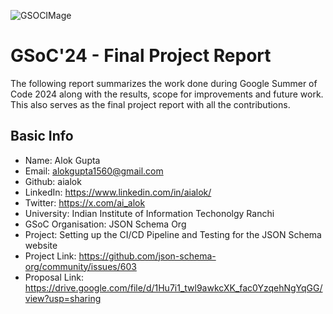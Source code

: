 ![GSOCIMage](https://github.com/user-attachments/assets/9aff2d4f-8f93-43cf-85d4-4d133a578866)

# GSoC'24 - Final Project Report
The following report summarizes the work done during Google Summer of Code 2024 along with the results, scope for improvements and future work. This also serves as the final project report with all the contributions.
## Basic Info
- Name: Alok Gupta
- Email: alokgupta1560@gmail.com
- Github: aialok
- LinkedIn: https://www.linkedin.com/in/aialok/
- Twitter: https://x.com/ai_alok
- University: Indian Institute of Information Techonolgy Ranchi
- GSoC Organisation: JSON Schema Org
- Project: Setting up the CI/CD Pipeline and Testing for the JSON Schema website
- Project Link: https://github.com/json-schema-org/community/issues/603
- Proposal Link: https://drive.google.com/file/d/1Hu7i1_twl9awkcXK_fac0YzqehNgYqGG/view?usp=sharing
